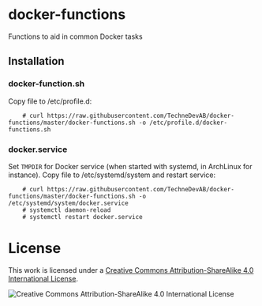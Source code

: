 docker-functions
================

Functions to aid in common Docker tasks

Installation
------------

### docker-function.sh ###

Copy file to /etc/profile.d:

        # curl https://raw.githubusercontent.com/TechneDevAB/docker-functions/master/docker-functions.sh -o /etc/profile.d/docker-functions.sh

### docker.service ###

Set `TMPDIR` for Docker service (when started with systemd, in ArchLinux for instance). Copy file to /etc/systemd/system and restart service:

        # curl https://raw.githubusercontent.com/TechneDevAB/docker-functions/master/docker-functions.sh -o /etc/systemd/system/docker.service
        # systemctl daemon-reload
        # systemctl restart docker.service

License
=======
This work is licensed under a [Creative Commons Attribution-ShareAlike 4.0 International License](http://creativecommons.org/licenses/by-sa/4.0/).

![Creative Commons Attribution-ShareAlike 4.0 International License](https://i.creativecommons.org/l/by-sa/4.0/88x31.png)
